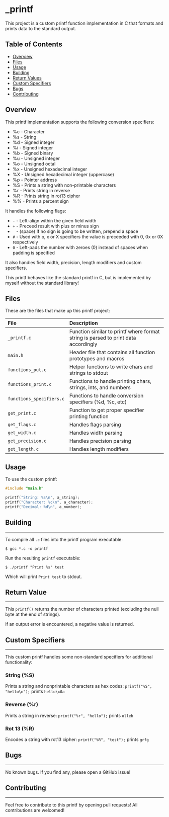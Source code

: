 # _printf

This project is a custom printf function implementation in C that formats and prints data to the standard output.

## Table of Contents

- [Overview](#overview)
- [Files](#files)
- [Usage](#usage)  
- [Building](#building)
- [Return Values](#return-value)
- [Custom Specifiers](#custom-specifiers)
- [Bugs](#bugs)
- [Contributing](#contributing)

## Overview

This printf implementation supports the following conversion specifiers: 

- %c - Character  
- %s - String
- %d - Signed integer  
- %i - Signed integer
- %b - Signed binary
- %u - Unsigned integer
- %o - Unsigned octal 
- %x - Unsigned hexadecimal integer  
- %X - Unsigned hexadecimal integer (uppercase)
- %p - Pointer address
- %S - Prints a string with non-printable characters
- %r - Prints string in reverse
- %R - Prints string in rot13 cipher
- %% - Prints a percent sign

It handles the following flags:  

- `-` - Left-align within the given field width  
- `+` - Preceed result with plus or minus sign  
- ` ` - (space) If no sign is going to be written, prepend a space 
- `#` - Used with o, x or X specifiers the value is preceeded with 0, 0x or 0X respectively 
- `0` - Left-pads the number with zeroes (0) instead of spaces when padding is specified

It also handles field width, precision, length modifiers and custom specifiers.  

This printf behaves like the standard printf in C, but is implemented by myself without the standard library!  

## Files  

These are the files that make up this printf project:  

| File | Description |  
| :-- | :-- |  
| `_printf.c` | Function similar to printf where format string is parsed to print data accordingly  |
| `main.h` | Header file that contains all function prototypes and macros   |
| `functions_put.c` | Helper functions to write chars and strings to stdout |   
| `functions_print.c` | Functions to handle printing chars, strings, ints, and numbers |
| `functions_specifiers.c` | Functions to handle conversion specifiers (%d, %c, etc)|      
| `get_print.c` | Function to get proper specifier printing function |
|`get_flags.c` | Handles flags parsing |      
| `get_width.c` | Handles width parsing |
| `get_precision.c` |Handles precision parsing |
| `get_length.c` | Handles length modifiers |

## Usage

To use the custom printf:  

```c  
#include "main.h"

printf("String: %s\n", a_string);
printf("Character: %c\n", a_character);  
printf("Decimal: %d\n", a_number);
```
## Building  
------------  

To compile all `.c` files into the printf program executable:  

`$ gcc *.c -o printf`  

Run the resulting `printf` executable:  

`$ ./printf "Print %s" test`  

Which will print `Print test` to stdout.  

## Return Value
----------------
  
This `printf()` returns the number of characters printed (excluding the null byte at the end of strings).

If an output error is encountered, a negative value is returned.
   
## Custom Specifiers
---------------------  

This custom printf handles some non-standard specifiers for additional functionality:
   
### **String (%S)**  

Prints a string and nonprintable characters as hex codes: `printf("%S", "hello\n");` prints `hello\x0a`  

### **Reverse (%r)**  

Prints a string in reverse: `printf("%r", "hello");` prints `olleh`  
   
### **Rot 13 (%R)**  

Encodes a string with rot13 cipher: `printf("%R", "test");` prints `grfg`   

## Bugs 
--------  

No known bugs. If you find any, please open a GitHub issue!   

## Contributing  
----------------  

Feel free to contribute to this printf by opening pull requests! All contributions are welcomed!
